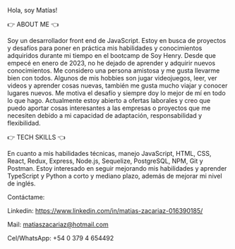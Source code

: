 Hola, soy Matías!


👉 ABOUT ME 👈

 Soy un desarrollador front end de JavaScript. Estoy en busca de proyectos y desafíos para poner en práctica mis habilidades y conocimientos adquiridos durante mi tiempo en el bootcamp de Soy Henry. Desde que empecé en enero de 2023, no he dejado de aprender y adquirir nuevos conocimientos. Me considero una persona amistosa y me gusta llevarme bien con todos. Algunos de mis hobbies son jugar videojuegos, leer, ver videos y aprender cosas nuevas, también me gusta mucho viajar y conocer lugares nuevos. Me motiva el desafío y siempre doy lo mejor de mí en todo lo que hago. Actualmente estoy abierto a ofertas laborales y creo que puedo aportar cosas interesantes a las empresas o proyectos que me necesiten debido a mi capacidad de adaptación, responsabilidad y flexibilidad.


👉 TECH SKILLS 👈

En cuanto a mis habilidades técnicas, manejo JavaScript, HTML, CSS, React, Redux, Express, Node.js, Sequelize, PostgreSQL, NPM, Git y Postman. Estoy interesado en seguir mejorando mis habilidades y aprender TypeScript y Python a corto y mediano plazo, además de mejorar mi nivel de inglés.

Contáctame: 

Linkedin:
https://www.linkedin.com/in/matias-zacariaz-016390185/

Mail: 
matiaszacariaz@hotmail.com

Cel/WhatsApp:
+54 0 379 4 654492
